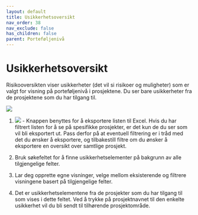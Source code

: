 ```yaml
---
layout: default
title: Usikkerhetsoversikt
nav_order: 38
nav_exclude: false
has_children: false
parent: Porteføljenivå
---
```


# Usikkerhetsoversikt

Risikooversikten viser usikkerheter (det vil si risikoer og muligheter) som er valgt for visning på porteføljenivå i prosjektene. Du ser bare usikkerheter fra de prosjektene som du har tilgang til.

![](./media/3.7.1-Risikooversikt.png)

1. ![](./media/image28.png) - Knappen benyttes for å eksportere listen til Excel. Hvis du har filtrert listen for å se på spesifikke prosjekter, er det kun de du ser som vil bli eksportert ut. Pass derfor på at eventuell filtrering er i tråd med det du ønsker å eksportere, og tilbakestill filtre om du ønsker å eksportere en oversikt over samtlige prosjekt.

2. Bruk søkefeltet for å finne usikkerhetselementer på bakgrunn av alle tilgjengelige felter.
   
3. Lar deg opprette egne visninger, velge mellom eksisterende og filtrere visningene basert på tilgjengelige felter.

4. Det er usikkerhetselementene fra de prosjekter som du har tilgang til som vises i dette feltet. Ved å trykke på prosjektnavnet til den enkelte usikkerhet vil du bli sendt til tilhørende prosjektområde.

